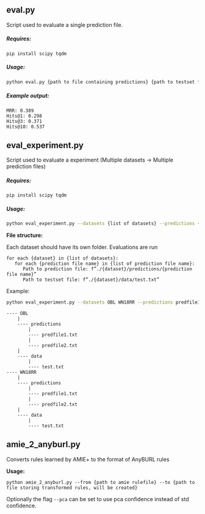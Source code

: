 
## eval.py

Script used to evaluate a single prediction file. 

##### Requires:

```
pip install scipy tqdm
```

##### Usage:

```bash
python eval.py {path to file containing predictions} {path to testset file}
```

##### Example output:

```
MRR: 0.389
Hits@1: 0.298
Hits@3: 0.371
Hits@10: 0.537
```

## eval_experiment.py

Script used to evaluate a experiment (Multiple datasets -> Multiple prediction files)

##### Requires:

```
pip install scipy tqdm
```

##### Usage:

```bash
python eval_experiment.py --datasets {list of datasets} --predictions {list of prediction file names}
```

**File structure:**

Each dataset should have its own folder. Evaluations are run 

```text
for each {dataset} in {list of datasets}: 
   for each {prediction file name} in {list of prediction file name}:
      Path to prediction file: f”./{dataset}/predictions/{prediction file name}”
      Path to testset file: f”./{dataset}/data/test.txt”
```

Example:

```bash
python eval_experiment.py --datasets OBL WN18RR --predictions predfile1.txt predfile2.txt
```

```text
---- OBL
	|
	---- predictions
		|
		---- predfile1.txt
		|
		---- predfile2.txt
	|
	---- data
		|
		---- test.txt
---- WN18RR
	|
	---- predictions
		|
		---- predfile1.txt
		|
		---- predfile2.txt
	|
	---- data
		|
		---- test.txt
```

## amie_2_anyburl.py

Converts rules learned by AMIE+ to the format of AnyBURL rules

**Usage:**

```
python amie_2_anyburl.py --from {path to amie rulefile} --to {path to file storing transformed rules, will be created} 
```

Optionally the flag `--pca` can be set to use pca confidence instead of std confidence.

